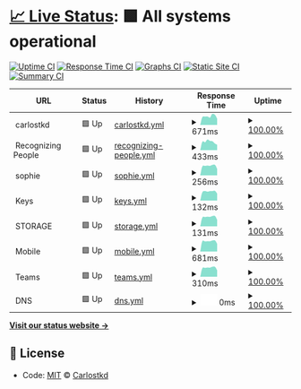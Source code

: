 # [📈 Live Status](https://carlostkd.ch): <!--live status--> **🟩 All systems operational**

[![Uptime CI](https://github.com/carlostkd/status/workflows/Uptime%20CI/badge.svg)](https://github.com/carlostkd/status/actions?query=workflow%3A%22Uptime+CI%22)
[![Response Time CI](https://github.com/carlostkd/status/workflows/Response%20Time%20CI/badge.svg)](https://github.com/carlostkd/status/actions?query=workflow%3A%22Response+Time+CI%22)
[![Graphs CI](https://github.com/carlostkd/status/workflows/Graphs%20CI/badge.svg)](https://github.com/carlostkd/status/actions?query=workflow%3A%22Graphs+CI%22)
[![Static Site CI](https://github.com/carlostkd/status/workflows/Static%20Site%20CI/badge.svg)](https://github.com/carlostkd/status/actions?query=workflow%3A%22Static+Site+CI%22)
[![Summary CI](https://github.com/carlostkd/status/workflows/Summary%20CI/badge.svg)](https://github.com/carlostkd/status/actions?query=workflow%3A%22Summary+CI%22)

<!--start: status pages-->
<!-- This summary is generated by Upptime (https://github.com/upptime/upptime) -->
<!-- Do not edit this manually, your changes will be overwritten -->
<!-- prettier-ignore -->
| URL | Status | History | Response Time | Uptime |
| --- | ------ | ------- | ------------- | ------ |
| <img alt="" src="https://favicons.githubusercontent.com/null" height="13"> carlostkd | 🟩 Up | [carlostkd.yml](https://github.com/carlostkd/status/commits/HEAD/history/carlostkd.yml) | <details><summary><img alt="Response time graph" src="./graphs/carlostkd/response-time-week.png" height="20"> 671ms</summary><br><a href="https://carlostkd.github.io/status/history/carlostkd"><img alt="Response time 839" src="https://img.shields.io/endpoint?url=https%3A%2F%2Fraw.githubusercontent.com%2Fcarlostkd%2Fstatus%2FHEAD%2Fapi%2Fcarlostkd%2Fresponse-time.json"></a><br><a href="https://carlostkd.github.io/status/history/carlostkd"><img alt="24-hour response time 671" src="https://img.shields.io/endpoint?url=https%3A%2F%2Fraw.githubusercontent.com%2Fcarlostkd%2Fstatus%2FHEAD%2Fapi%2Fcarlostkd%2Fresponse-time-day.json"></a><br><a href="https://carlostkd.github.io/status/history/carlostkd"><img alt="7-day response time 671" src="https://img.shields.io/endpoint?url=https%3A%2F%2Fraw.githubusercontent.com%2Fcarlostkd%2Fstatus%2FHEAD%2Fapi%2Fcarlostkd%2Fresponse-time-week.json"></a><br><a href="https://carlostkd.github.io/status/history/carlostkd"><img alt="30-day response time 671" src="https://img.shields.io/endpoint?url=https%3A%2F%2Fraw.githubusercontent.com%2Fcarlostkd%2Fstatus%2FHEAD%2Fapi%2Fcarlostkd%2Fresponse-time-month.json"></a><br><a href="https://carlostkd.github.io/status/history/carlostkd"><img alt="1-year response time 839" src="https://img.shields.io/endpoint?url=https%3A%2F%2Fraw.githubusercontent.com%2Fcarlostkd%2Fstatus%2FHEAD%2Fapi%2Fcarlostkd%2Fresponse-time-year.json"></a></details> | <details><summary><a href="https://carlostkd.github.io/status/history/carlostkd">100.00%</a></summary><a href="https://carlostkd.github.io/status/history/carlostkd"><img alt="All-time uptime 100.00%" src="https://img.shields.io/endpoint?url=https%3A%2F%2Fraw.githubusercontent.com%2Fcarlostkd%2Fstatus%2FHEAD%2Fapi%2Fcarlostkd%2Fuptime.json"></a><br><a href="https://carlostkd.github.io/status/history/carlostkd"><img alt="24-hour uptime 100.00%" src="https://img.shields.io/endpoint?url=https%3A%2F%2Fraw.githubusercontent.com%2Fcarlostkd%2Fstatus%2FHEAD%2Fapi%2Fcarlostkd%2Fuptime-day.json"></a><br><a href="https://carlostkd.github.io/status/history/carlostkd"><img alt="7-day uptime 100.00%" src="https://img.shields.io/endpoint?url=https%3A%2F%2Fraw.githubusercontent.com%2Fcarlostkd%2Fstatus%2FHEAD%2Fapi%2Fcarlostkd%2Fuptime-week.json"></a><br><a href="https://carlostkd.github.io/status/history/carlostkd"><img alt="30-day uptime 100.00%" src="https://img.shields.io/endpoint?url=https%3A%2F%2Fraw.githubusercontent.com%2Fcarlostkd%2Fstatus%2FHEAD%2Fapi%2Fcarlostkd%2Fuptime-month.json"></a><br><a href="https://carlostkd.github.io/status/history/carlostkd"><img alt="1-year uptime 100.00%" src="https://img.shields.io/endpoint?url=https%3A%2F%2Fraw.githubusercontent.com%2Fcarlostkd%2Fstatus%2FHEAD%2Fapi%2Fcarlostkd%2Fuptime-year.json"></a></details>
| <img alt="" src="https://favicons.githubusercontent.com/null" height="13"> Recognizing People | 🟩 Up | [recognizing-people.yml](https://github.com/carlostkd/status/commits/HEAD/history/recognizing-people.yml) | <details><summary><img alt="Response time graph" src="./graphs/recognizing-people/response-time-week.png" height="20"> 433ms</summary><br><a href="https://carlostkd.github.io/status/history/recognizing-people"><img alt="Response time 563" src="https://img.shields.io/endpoint?url=https%3A%2F%2Fraw.githubusercontent.com%2Fcarlostkd%2Fstatus%2FHEAD%2Fapi%2Frecognizing-people%2Fresponse-time.json"></a><br><a href="https://carlostkd.github.io/status/history/recognizing-people"><img alt="24-hour response time 433" src="https://img.shields.io/endpoint?url=https%3A%2F%2Fraw.githubusercontent.com%2Fcarlostkd%2Fstatus%2FHEAD%2Fapi%2Frecognizing-people%2Fresponse-time-day.json"></a><br><a href="https://carlostkd.github.io/status/history/recognizing-people"><img alt="7-day response time 433" src="https://img.shields.io/endpoint?url=https%3A%2F%2Fraw.githubusercontent.com%2Fcarlostkd%2Fstatus%2FHEAD%2Fapi%2Frecognizing-people%2Fresponse-time-week.json"></a><br><a href="https://carlostkd.github.io/status/history/recognizing-people"><img alt="30-day response time 433" src="https://img.shields.io/endpoint?url=https%3A%2F%2Fraw.githubusercontent.com%2Fcarlostkd%2Fstatus%2FHEAD%2Fapi%2Frecognizing-people%2Fresponse-time-month.json"></a><br><a href="https://carlostkd.github.io/status/history/recognizing-people"><img alt="1-year response time 563" src="https://img.shields.io/endpoint?url=https%3A%2F%2Fraw.githubusercontent.com%2Fcarlostkd%2Fstatus%2FHEAD%2Fapi%2Frecognizing-people%2Fresponse-time-year.json"></a></details> | <details><summary><a href="https://carlostkd.github.io/status/history/recognizing-people">100.00%</a></summary><a href="https://carlostkd.github.io/status/history/recognizing-people"><img alt="All-time uptime 99.99%" src="https://img.shields.io/endpoint?url=https%3A%2F%2Fraw.githubusercontent.com%2Fcarlostkd%2Fstatus%2FHEAD%2Fapi%2Frecognizing-people%2Fuptime.json"></a><br><a href="https://carlostkd.github.io/status/history/recognizing-people"><img alt="24-hour uptime 100.00%" src="https://img.shields.io/endpoint?url=https%3A%2F%2Fraw.githubusercontent.com%2Fcarlostkd%2Fstatus%2FHEAD%2Fapi%2Frecognizing-people%2Fuptime-day.json"></a><br><a href="https://carlostkd.github.io/status/history/recognizing-people"><img alt="7-day uptime 100.00%" src="https://img.shields.io/endpoint?url=https%3A%2F%2Fraw.githubusercontent.com%2Fcarlostkd%2Fstatus%2FHEAD%2Fapi%2Frecognizing-people%2Fuptime-week.json"></a><br><a href="https://carlostkd.github.io/status/history/recognizing-people"><img alt="30-day uptime 100.00%" src="https://img.shields.io/endpoint?url=https%3A%2F%2Fraw.githubusercontent.com%2Fcarlostkd%2Fstatus%2FHEAD%2Fapi%2Frecognizing-people%2Fuptime-month.json"></a><br><a href="https://carlostkd.github.io/status/history/recognizing-people"><img alt="1-year uptime 99.99%" src="https://img.shields.io/endpoint?url=https%3A%2F%2Fraw.githubusercontent.com%2Fcarlostkd%2Fstatus%2FHEAD%2Fapi%2Frecognizing-people%2Fuptime-year.json"></a></details>
| <img alt="" src="https://favicons.githubusercontent.com/null" height="13"> sophie | 🟩 Up | [sophie.yml](https://github.com/carlostkd/status/commits/HEAD/history/sophie.yml) | <details><summary><img alt="Response time graph" src="./graphs/sophie/response-time-week.png" height="20"> 256ms</summary><br><a href="https://carlostkd.github.io/status/history/sophie"><img alt="Response time 260" src="https://img.shields.io/endpoint?url=https%3A%2F%2Fraw.githubusercontent.com%2Fcarlostkd%2Fstatus%2FHEAD%2Fapi%2Fsophie%2Fresponse-time.json"></a><br><a href="https://carlostkd.github.io/status/history/sophie"><img alt="24-hour response time 256" src="https://img.shields.io/endpoint?url=https%3A%2F%2Fraw.githubusercontent.com%2Fcarlostkd%2Fstatus%2FHEAD%2Fapi%2Fsophie%2Fresponse-time-day.json"></a><br><a href="https://carlostkd.github.io/status/history/sophie"><img alt="7-day response time 256" src="https://img.shields.io/endpoint?url=https%3A%2F%2Fraw.githubusercontent.com%2Fcarlostkd%2Fstatus%2FHEAD%2Fapi%2Fsophie%2Fresponse-time-week.json"></a><br><a href="https://carlostkd.github.io/status/history/sophie"><img alt="30-day response time 256" src="https://img.shields.io/endpoint?url=https%3A%2F%2Fraw.githubusercontent.com%2Fcarlostkd%2Fstatus%2FHEAD%2Fapi%2Fsophie%2Fresponse-time-month.json"></a><br><a href="https://carlostkd.github.io/status/history/sophie"><img alt="1-year response time 260" src="https://img.shields.io/endpoint?url=https%3A%2F%2Fraw.githubusercontent.com%2Fcarlostkd%2Fstatus%2FHEAD%2Fapi%2Fsophie%2Fresponse-time-year.json"></a></details> | <details><summary><a href="https://carlostkd.github.io/status/history/sophie">100.00%</a></summary><a href="https://carlostkd.github.io/status/history/sophie"><img alt="All-time uptime 100.00%" src="https://img.shields.io/endpoint?url=https%3A%2F%2Fraw.githubusercontent.com%2Fcarlostkd%2Fstatus%2FHEAD%2Fapi%2Fsophie%2Fuptime.json"></a><br><a href="https://carlostkd.github.io/status/history/sophie"><img alt="24-hour uptime 100.00%" src="https://img.shields.io/endpoint?url=https%3A%2F%2Fraw.githubusercontent.com%2Fcarlostkd%2Fstatus%2FHEAD%2Fapi%2Fsophie%2Fuptime-day.json"></a><br><a href="https://carlostkd.github.io/status/history/sophie"><img alt="7-day uptime 100.00%" src="https://img.shields.io/endpoint?url=https%3A%2F%2Fraw.githubusercontent.com%2Fcarlostkd%2Fstatus%2FHEAD%2Fapi%2Fsophie%2Fuptime-week.json"></a><br><a href="https://carlostkd.github.io/status/history/sophie"><img alt="30-day uptime 100.00%" src="https://img.shields.io/endpoint?url=https%3A%2F%2Fraw.githubusercontent.com%2Fcarlostkd%2Fstatus%2FHEAD%2Fapi%2Fsophie%2Fuptime-month.json"></a><br><a href="https://carlostkd.github.io/status/history/sophie"><img alt="1-year uptime 100.00%" src="https://img.shields.io/endpoint?url=https%3A%2F%2Fraw.githubusercontent.com%2Fcarlostkd%2Fstatus%2FHEAD%2Fapi%2Fsophie%2Fuptime-year.json"></a></details>
| <img alt="" src="https://favicons.githubusercontent.com/null" height="13"> Keys | 🟩 Up | [keys.yml](https://github.com/carlostkd/status/commits/HEAD/history/keys.yml) | <details><summary><img alt="Response time graph" src="./graphs/keys/response-time-week.png" height="20"> 132ms</summary><br><a href="https://carlostkd.github.io/status/history/keys"><img alt="Response time 210" src="https://img.shields.io/endpoint?url=https%3A%2F%2Fraw.githubusercontent.com%2Fcarlostkd%2Fstatus%2FHEAD%2Fapi%2Fkeys%2Fresponse-time.json"></a><br><a href="https://carlostkd.github.io/status/history/keys"><img alt="24-hour response time 132" src="https://img.shields.io/endpoint?url=https%3A%2F%2Fraw.githubusercontent.com%2Fcarlostkd%2Fstatus%2FHEAD%2Fapi%2Fkeys%2Fresponse-time-day.json"></a><br><a href="https://carlostkd.github.io/status/history/keys"><img alt="7-day response time 132" src="https://img.shields.io/endpoint?url=https%3A%2F%2Fraw.githubusercontent.com%2Fcarlostkd%2Fstatus%2FHEAD%2Fapi%2Fkeys%2Fresponse-time-week.json"></a><br><a href="https://carlostkd.github.io/status/history/keys"><img alt="30-day response time 132" src="https://img.shields.io/endpoint?url=https%3A%2F%2Fraw.githubusercontent.com%2Fcarlostkd%2Fstatus%2FHEAD%2Fapi%2Fkeys%2Fresponse-time-month.json"></a><br><a href="https://carlostkd.github.io/status/history/keys"><img alt="1-year response time 210" src="https://img.shields.io/endpoint?url=https%3A%2F%2Fraw.githubusercontent.com%2Fcarlostkd%2Fstatus%2FHEAD%2Fapi%2Fkeys%2Fresponse-time-year.json"></a></details> | <details><summary><a href="https://carlostkd.github.io/status/history/keys">100.00%</a></summary><a href="https://carlostkd.github.io/status/history/keys"><img alt="All-time uptime 100.00%" src="https://img.shields.io/endpoint?url=https%3A%2F%2Fraw.githubusercontent.com%2Fcarlostkd%2Fstatus%2FHEAD%2Fapi%2Fkeys%2Fuptime.json"></a><br><a href="https://carlostkd.github.io/status/history/keys"><img alt="24-hour uptime 100.00%" src="https://img.shields.io/endpoint?url=https%3A%2F%2Fraw.githubusercontent.com%2Fcarlostkd%2Fstatus%2FHEAD%2Fapi%2Fkeys%2Fuptime-day.json"></a><br><a href="https://carlostkd.github.io/status/history/keys"><img alt="7-day uptime 100.00%" src="https://img.shields.io/endpoint?url=https%3A%2F%2Fraw.githubusercontent.com%2Fcarlostkd%2Fstatus%2FHEAD%2Fapi%2Fkeys%2Fuptime-week.json"></a><br><a href="https://carlostkd.github.io/status/history/keys"><img alt="30-day uptime 100.00%" src="https://img.shields.io/endpoint?url=https%3A%2F%2Fraw.githubusercontent.com%2Fcarlostkd%2Fstatus%2FHEAD%2Fapi%2Fkeys%2Fuptime-month.json"></a><br><a href="https://carlostkd.github.io/status/history/keys"><img alt="1-year uptime 100.00%" src="https://img.shields.io/endpoint?url=https%3A%2F%2Fraw.githubusercontent.com%2Fcarlostkd%2Fstatus%2FHEAD%2Fapi%2Fkeys%2Fuptime-year.json"></a></details>
| <img alt="" src="https://favicons.githubusercontent.com/null" height="13"> STORAGE | 🟩 Up | [storage.yml](https://github.com/carlostkd/status/commits/HEAD/history/storage.yml) | <details><summary><img alt="Response time graph" src="./graphs/storage/response-time-week.png" height="20"> 131ms</summary><br><a href="https://carlostkd.github.io/status/history/storage"><img alt="Response time 132" src="https://img.shields.io/endpoint?url=https%3A%2F%2Fraw.githubusercontent.com%2Fcarlostkd%2Fstatus%2FHEAD%2Fapi%2Fstorage%2Fresponse-time.json"></a><br><a href="https://carlostkd.github.io/status/history/storage"><img alt="24-hour response time 131" src="https://img.shields.io/endpoint?url=https%3A%2F%2Fraw.githubusercontent.com%2Fcarlostkd%2Fstatus%2FHEAD%2Fapi%2Fstorage%2Fresponse-time-day.json"></a><br><a href="https://carlostkd.github.io/status/history/storage"><img alt="7-day response time 131" src="https://img.shields.io/endpoint?url=https%3A%2F%2Fraw.githubusercontent.com%2Fcarlostkd%2Fstatus%2FHEAD%2Fapi%2Fstorage%2Fresponse-time-week.json"></a><br><a href="https://carlostkd.github.io/status/history/storage"><img alt="30-day response time 131" src="https://img.shields.io/endpoint?url=https%3A%2F%2Fraw.githubusercontent.com%2Fcarlostkd%2Fstatus%2FHEAD%2Fapi%2Fstorage%2Fresponse-time-month.json"></a><br><a href="https://carlostkd.github.io/status/history/storage"><img alt="1-year response time 132" src="https://img.shields.io/endpoint?url=https%3A%2F%2Fraw.githubusercontent.com%2Fcarlostkd%2Fstatus%2FHEAD%2Fapi%2Fstorage%2Fresponse-time-year.json"></a></details> | <details><summary><a href="https://carlostkd.github.io/status/history/storage">100.00%</a></summary><a href="https://carlostkd.github.io/status/history/storage"><img alt="All-time uptime 100.00%" src="https://img.shields.io/endpoint?url=https%3A%2F%2Fraw.githubusercontent.com%2Fcarlostkd%2Fstatus%2FHEAD%2Fapi%2Fstorage%2Fuptime.json"></a><br><a href="https://carlostkd.github.io/status/history/storage"><img alt="24-hour uptime 100.00%" src="https://img.shields.io/endpoint?url=https%3A%2F%2Fraw.githubusercontent.com%2Fcarlostkd%2Fstatus%2FHEAD%2Fapi%2Fstorage%2Fuptime-day.json"></a><br><a href="https://carlostkd.github.io/status/history/storage"><img alt="7-day uptime 100.00%" src="https://img.shields.io/endpoint?url=https%3A%2F%2Fraw.githubusercontent.com%2Fcarlostkd%2Fstatus%2FHEAD%2Fapi%2Fstorage%2Fuptime-week.json"></a><br><a href="https://carlostkd.github.io/status/history/storage"><img alt="30-day uptime 100.00%" src="https://img.shields.io/endpoint?url=https%3A%2F%2Fraw.githubusercontent.com%2Fcarlostkd%2Fstatus%2FHEAD%2Fapi%2Fstorage%2Fuptime-month.json"></a><br><a href="https://carlostkd.github.io/status/history/storage"><img alt="1-year uptime 100.00%" src="https://img.shields.io/endpoint?url=https%3A%2F%2Fraw.githubusercontent.com%2Fcarlostkd%2Fstatus%2FHEAD%2Fapi%2Fstorage%2Fuptime-year.json"></a></details>
| <img alt="" src="https://favicons.githubusercontent.com/null" height="13"> Mobile | 🟩 Up | [mobile.yml](https://github.com/carlostkd/status/commits/HEAD/history/mobile.yml) | <details><summary><img alt="Response time graph" src="./graphs/mobile/response-time-week.png" height="20"> 681ms</summary><br><a href="https://carlostkd.github.io/status/history/mobile"><img alt="Response time 373" src="https://img.shields.io/endpoint?url=https%3A%2F%2Fraw.githubusercontent.com%2Fcarlostkd%2Fstatus%2FHEAD%2Fapi%2Fmobile%2Fresponse-time.json"></a><br><a href="https://carlostkd.github.io/status/history/mobile"><img alt="24-hour response time 681" src="https://img.shields.io/endpoint?url=https%3A%2F%2Fraw.githubusercontent.com%2Fcarlostkd%2Fstatus%2FHEAD%2Fapi%2Fmobile%2Fresponse-time-day.json"></a><br><a href="https://carlostkd.github.io/status/history/mobile"><img alt="7-day response time 681" src="https://img.shields.io/endpoint?url=https%3A%2F%2Fraw.githubusercontent.com%2Fcarlostkd%2Fstatus%2FHEAD%2Fapi%2Fmobile%2Fresponse-time-week.json"></a><br><a href="https://carlostkd.github.io/status/history/mobile"><img alt="30-day response time 681" src="https://img.shields.io/endpoint?url=https%3A%2F%2Fraw.githubusercontent.com%2Fcarlostkd%2Fstatus%2FHEAD%2Fapi%2Fmobile%2Fresponse-time-month.json"></a><br><a href="https://carlostkd.github.io/status/history/mobile"><img alt="1-year response time 373" src="https://img.shields.io/endpoint?url=https%3A%2F%2Fraw.githubusercontent.com%2Fcarlostkd%2Fstatus%2FHEAD%2Fapi%2Fmobile%2Fresponse-time-year.json"></a></details> | <details><summary><a href="https://carlostkd.github.io/status/history/mobile">100.00%</a></summary><a href="https://carlostkd.github.io/status/history/mobile"><img alt="All-time uptime 100.00%" src="https://img.shields.io/endpoint?url=https%3A%2F%2Fraw.githubusercontent.com%2Fcarlostkd%2Fstatus%2FHEAD%2Fapi%2Fmobile%2Fuptime.json"></a><br><a href="https://carlostkd.github.io/status/history/mobile"><img alt="24-hour uptime 100.00%" src="https://img.shields.io/endpoint?url=https%3A%2F%2Fraw.githubusercontent.com%2Fcarlostkd%2Fstatus%2FHEAD%2Fapi%2Fmobile%2Fuptime-day.json"></a><br><a href="https://carlostkd.github.io/status/history/mobile"><img alt="7-day uptime 100.00%" src="https://img.shields.io/endpoint?url=https%3A%2F%2Fraw.githubusercontent.com%2Fcarlostkd%2Fstatus%2FHEAD%2Fapi%2Fmobile%2Fuptime-week.json"></a><br><a href="https://carlostkd.github.io/status/history/mobile"><img alt="30-day uptime 100.00%" src="https://img.shields.io/endpoint?url=https%3A%2F%2Fraw.githubusercontent.com%2Fcarlostkd%2Fstatus%2FHEAD%2Fapi%2Fmobile%2Fuptime-month.json"></a><br><a href="https://carlostkd.github.io/status/history/mobile"><img alt="1-year uptime 100.00%" src="https://img.shields.io/endpoint?url=https%3A%2F%2Fraw.githubusercontent.com%2Fcarlostkd%2Fstatus%2FHEAD%2Fapi%2Fmobile%2Fuptime-year.json"></a></details>
| <img alt="" src="https://favicons.githubusercontent.com/null" height="13"> Teams | 🟩 Up | [teams.yml](https://github.com/carlostkd/status/commits/HEAD/history/teams.yml) | <details><summary><img alt="Response time graph" src="./graphs/teams/response-time-week.png" height="20"> 310ms</summary><br><a href="https://carlostkd.github.io/status/history/teams"><img alt="Response time 290" src="https://img.shields.io/endpoint?url=https%3A%2F%2Fraw.githubusercontent.com%2Fcarlostkd%2Fstatus%2FHEAD%2Fapi%2Fteams%2Fresponse-time.json"></a><br><a href="https://carlostkd.github.io/status/history/teams"><img alt="24-hour response time 310" src="https://img.shields.io/endpoint?url=https%3A%2F%2Fraw.githubusercontent.com%2Fcarlostkd%2Fstatus%2FHEAD%2Fapi%2Fteams%2Fresponse-time-day.json"></a><br><a href="https://carlostkd.github.io/status/history/teams"><img alt="7-day response time 310" src="https://img.shields.io/endpoint?url=https%3A%2F%2Fraw.githubusercontent.com%2Fcarlostkd%2Fstatus%2FHEAD%2Fapi%2Fteams%2Fresponse-time-week.json"></a><br><a href="https://carlostkd.github.io/status/history/teams"><img alt="30-day response time 310" src="https://img.shields.io/endpoint?url=https%3A%2F%2Fraw.githubusercontent.com%2Fcarlostkd%2Fstatus%2FHEAD%2Fapi%2Fteams%2Fresponse-time-month.json"></a><br><a href="https://carlostkd.github.io/status/history/teams"><img alt="1-year response time 290" src="https://img.shields.io/endpoint?url=https%3A%2F%2Fraw.githubusercontent.com%2Fcarlostkd%2Fstatus%2FHEAD%2Fapi%2Fteams%2Fresponse-time-year.json"></a></details> | <details><summary><a href="https://carlostkd.github.io/status/history/teams">100.00%</a></summary><a href="https://carlostkd.github.io/status/history/teams"><img alt="All-time uptime 100.00%" src="https://img.shields.io/endpoint?url=https%3A%2F%2Fraw.githubusercontent.com%2Fcarlostkd%2Fstatus%2FHEAD%2Fapi%2Fteams%2Fuptime.json"></a><br><a href="https://carlostkd.github.io/status/history/teams"><img alt="24-hour uptime 100.00%" src="https://img.shields.io/endpoint?url=https%3A%2F%2Fraw.githubusercontent.com%2Fcarlostkd%2Fstatus%2FHEAD%2Fapi%2Fteams%2Fuptime-day.json"></a><br><a href="https://carlostkd.github.io/status/history/teams"><img alt="7-day uptime 100.00%" src="https://img.shields.io/endpoint?url=https%3A%2F%2Fraw.githubusercontent.com%2Fcarlostkd%2Fstatus%2FHEAD%2Fapi%2Fteams%2Fuptime-week.json"></a><br><a href="https://carlostkd.github.io/status/history/teams"><img alt="30-day uptime 100.00%" src="https://img.shields.io/endpoint?url=https%3A%2F%2Fraw.githubusercontent.com%2Fcarlostkd%2Fstatus%2FHEAD%2Fapi%2Fteams%2Fuptime-month.json"></a><br><a href="https://carlostkd.github.io/status/history/teams"><img alt="1-year uptime 100.00%" src="https://img.shields.io/endpoint?url=https%3A%2F%2Fraw.githubusercontent.com%2Fcarlostkd%2Fstatus%2FHEAD%2Fapi%2Fteams%2Fuptime-year.json"></a></details>
| <img alt="" src="https://favicons.githubusercontent.com/null" height="13"> DNS | 🟩 Up | [dns.yml](https://github.com/carlostkd/status/commits/HEAD/history/dns.yml) | <details><summary><img alt="Response time graph" src="./graphs/dns/response-time-week.png" height="20"> 0ms</summary><br><a href="https://carlostkd.github.io/status/history/dns"><img alt="Response time 0" src="https://img.shields.io/endpoint?url=https%3A%2F%2Fraw.githubusercontent.com%2Fcarlostkd%2Fstatus%2FHEAD%2Fapi%2Fdns%2Fresponse-time.json"></a><br><a href="https://carlostkd.github.io/status/history/dns"><img alt="24-hour response time 0" src="https://img.shields.io/endpoint?url=https%3A%2F%2Fraw.githubusercontent.com%2Fcarlostkd%2Fstatus%2FHEAD%2Fapi%2Fdns%2Fresponse-time-day.json"></a><br><a href="https://carlostkd.github.io/status/history/dns"><img alt="7-day response time 0" src="https://img.shields.io/endpoint?url=https%3A%2F%2Fraw.githubusercontent.com%2Fcarlostkd%2Fstatus%2FHEAD%2Fapi%2Fdns%2Fresponse-time-week.json"></a><br><a href="https://carlostkd.github.io/status/history/dns"><img alt="30-day response time 0" src="https://img.shields.io/endpoint?url=https%3A%2F%2Fraw.githubusercontent.com%2Fcarlostkd%2Fstatus%2FHEAD%2Fapi%2Fdns%2Fresponse-time-month.json"></a><br><a href="https://carlostkd.github.io/status/history/dns"><img alt="1-year response time 0" src="https://img.shields.io/endpoint?url=https%3A%2F%2Fraw.githubusercontent.com%2Fcarlostkd%2Fstatus%2FHEAD%2Fapi%2Fdns%2Fresponse-time-year.json"></a></details> | <details><summary><a href="https://carlostkd.github.io/status/history/dns">100.00%</a></summary><a href="https://carlostkd.github.io/status/history/dns"><img alt="All-time uptime 100.00%" src="https://img.shields.io/endpoint?url=https%3A%2F%2Fraw.githubusercontent.com%2Fcarlostkd%2Fstatus%2FHEAD%2Fapi%2Fdns%2Fuptime.json"></a><br><a href="https://carlostkd.github.io/status/history/dns"><img alt="24-hour uptime 100.00%" src="https://img.shields.io/endpoint?url=https%3A%2F%2Fraw.githubusercontent.com%2Fcarlostkd%2Fstatus%2FHEAD%2Fapi%2Fdns%2Fuptime-day.json"></a><br><a href="https://carlostkd.github.io/status/history/dns"><img alt="7-day uptime 100.00%" src="https://img.shields.io/endpoint?url=https%3A%2F%2Fraw.githubusercontent.com%2Fcarlostkd%2Fstatus%2FHEAD%2Fapi%2Fdns%2Fuptime-week.json"></a><br><a href="https://carlostkd.github.io/status/history/dns"><img alt="30-day uptime 100.00%" src="https://img.shields.io/endpoint?url=https%3A%2F%2Fraw.githubusercontent.com%2Fcarlostkd%2Fstatus%2FHEAD%2Fapi%2Fdns%2Fuptime-month.json"></a><br><a href="https://carlostkd.github.io/status/history/dns"><img alt="1-year uptime 100.00%" src="https://img.shields.io/endpoint?url=https%3A%2F%2Fraw.githubusercontent.com%2Fcarlostkd%2Fstatus%2FHEAD%2Fapi%2Fdns%2Fuptime-year.json"></a></details>

<!--end: status pages-->

[**Visit our status website →**](https://carlostkd.github.io/status)

## 📄 License

- Code: [MIT](./LICENSE) © [Carlostkd](https://carlostkd.ch)
